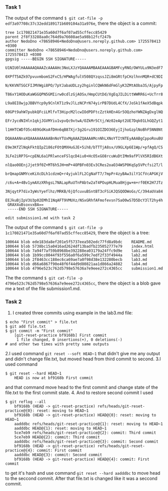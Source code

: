 ### Task 1
The output of the command `$ git cat-file -p edf3a97708c37c32edd189171b609104a31a976e`, there the object is a commit:
```
tree 1c170821471e35a60d7f6af07ad55cffecc85429
parent 2f8f33288aa0c764d9a76608ae5a98b12fcf247b
author NedoDno <78658946+NedoDno@users.noreply.github.com> 1725578413 +0300
committer NedoDno <78658946+NedoDno@users.noreply.github.com> 1725578413 +0300
gpgsig -----BEGIN SSH SIGNATURE-----
 U1NIU0lHAAAAAQAAAZcAAAAHc3NoLXJzYQAAAAMBAAEAAAGBAMFcyRNO/OWYULu9N3edF7
 0XPfT5AZk97pvuvmbomS2FxC5/HPWAgfulV508QYzqssJZi8mGRtfpCHzlhnnMQR+dC9DI
 N/KKVNTSGCFIJMVWgi8PO/7pYJabaUDLzy2hginlCQWkN6dFmGlyK3ZMtAOba3S/AjpyFp
 T86xY1HODuKaWGGQPN5GMIirw0cdlzGjAOSx/HmpCUtDd/XgEqJILDittWWRR6i+UcTrr8
 L9a8EIOwjpJBBVYcp9y9CnlKT1z9vJlLzNCPrN74yirPB7DUdL4CfX/JoSk1fAeX5dBqpk
 60GPt9ahW7pubkQFciLMlfvT3HipcM2lcwIOdPDFtcZztkHEn4Gr5OQzhoYWNZAgDxglNQ
 EFrJycdNIHln1qkjJGVMYiu1vpvQc9xtwA/OZkMr5Ctj/Wz02eApt2UE7Dqk01LhGQZyt1
 l1HHTCWDfO5c489GdKoAfDHn6qB87Xjr3g2Gru191OIZDO36EyjIjhoGzplNoBhF5NN8Nt
 DQAAAANnaXQAAAAAAAAABnNoYTUxMgAAAZQAAAAMcnNhLXNoYTItNTEyAAABgCppoRouBU
 E9e3KfZlNqkFktQIpZ186zFOtQMXHuGJE+5ih8/bTTTjA8sx/U9GLXp6E1Wp/+pfAgQ/CS
 3LFe2iRP7G+cpENL6a1PRlwnceFSlqcD4iu0+HcO5xGO8rcuWuDtIMm9afPlVX5RIdB6Xt
 nlQao0OEnjJjet9f0Z+MT6h5JH+mP+4OPBFn03Ev3CRes2oaO34WSP0KqSp5VPcfsi2T/l
 brQmapGNMYceKiXcDLh1cdzmQ+r4yjuklFL2CgNaFT7/7mpPr4zyBAw3ilY1CfVcAPGKjV
 /c6u+A+4Bv1ymAXzXRhgsL7NALapRuUTnPAbtw2aT4POupHLMua8Hjgw+m+rf0EK2H7JTz
 3NjqytP7div3yWsYyeflhz/MRKB/6jQfcuvuBSntBT3cFSiKJQSQODWoGs/C/394aUVa84
 EEJkuBjIpV3U3p02EMhI1NqAFT9VMUXz/NSxGRhfAFmofevsn7SaO0wS7D5DcY3lT2hy4h
 GRAX4uBsoxvxBA==
 -----END SSH SIGNATURE-----

edit submission1.md with task 2
```
The output of the command `$ git cat-file -p 1c170821471e35a60d7f6af07ad55cffecc85429`, there the object is a tree:
```
100644 blob ede183da8ef201e5f5737eea502edc77fd8a9bdc    README.md
100644 blob 5738bc15a0416ad2624df13badfb235052777e79    index.html
100644 blob 7a94f7af59b8968be392288ea03179a24ffc9d9e    lab1.md
100644 blob 1b99cc0044f93f556a0f6a599c7edf2f33f4944a    lab2.md
100644 blob 2f8463cc188ec6ca69ae7a0f98d38e132280becb    lab3.md
100644 blob d66a6867f90e48f6f44d9d80821aa1d866a24882    lab4.md
100644 blob 4796e523c762d5798e57636a7e9eee272c4365cc    submission1.md
```
The the command `$ git cat-file -p 4796e523c762d5798e57636a7e9eee272c4365cc`, there the object is a blob gave me a text of the file submission1.md.
### Task 2
1. I created three commits using example in the lab3.md file:
```
$ echo "First commit" > file.txt
$ git add file.txt
$ git commit -m "First commit"
    [git-reset-practice bf9168b] First commit
     1 file changed, 0 insertions(+), 0 deletions(-)
# and other two times with pretty same outputs
```
2.I used command ```git reset --soft HEAD~1``` that didn't give me any output and didn't change file.txt, but moved head from third commit to second.
3.I used command
```
$ git reset --hard HEAD~1
    HEAD is now at bf9168b First commit
```
and that command move head to the first commit and change state of the file.txt to the first commit state.
4. And to restore second commit I used
```
$ git reflog --all
    bf9168b (HEAD -> git-reset-practice) refs/heads/git-reset-practice@{0}: reset: moving to HEAD~1
    bf9168b (HEAD -> git-reset-practice) HEAD@{0}: reset: moving to HEAD~1
    aadddbc refs/heads/git-reset-practice@{1}: reset: moving to HEAD~1
    aadddbc HEAD@{1}: reset: moving to HEAD~1
    5ce7eb9 refs/heads/git-reset-practice@{2}: commit: Third commit
    5ce7eb9 HEAD@{2}: commit: Third commit
    aadddbc refs/heads/git-reset-practice@{3}: commit: Second commit
    bf9168b (HEAD -> git-reset-practice) refs/heads/git-reset-practice@{4}: commit: First commit
    aadddbc HEAD@{3}: commit: Second commit
    bf9168b (HEAD -> git-reset-practice) HEAD@{4}: commit: First commit
```
to get it's hash and use command ```git reset --hard aadddbc``` to move head to the seccond commit. After that file.txt is changed like it was a seccond commit.
